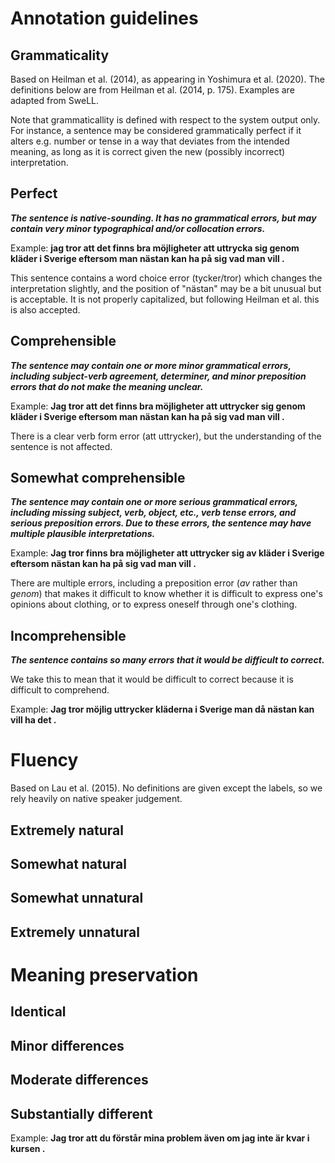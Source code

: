 # Annotation guidelines

## Grammaticality

Based on Heilman et al. (2014), as appearing in Yoshimura et al. (2020).
The definitions below are from Heilman et al. (2014, p. 175). Examples are
adapted from SweLL.

Note that grammaticallity is defined with respect to the system output only.
For instance, a sentence may be considered grammatically perfect if it alters
e.g. number or tense in a way that deviates from the intended meaning, as long
as it is correct given the new (possibly incorrect) interpretation.

## Perfect

***The sentence is native-sounding. It has no grammatical errors, but may
contain very minor typographical and/or collocation errors.***

Example: **jag tror att det finns bra möjligheter att uttrycka sig genom kläder i Sverige eftersom man nästan kan ha på sig vad man vill .**

This sentence contains a word choice error (tycker/tror) which changes the
interpretation slightly, and the position of "nästan" may be a bit unusual but
is acceptable. It is not properly capitalized, but following Heilman et al.
this is also accepted.

## Comprehensible

***The sentence may contain one or more minor grammatical errors, including
subject-verb agreement, determiner, and minor preposition errors that do not
make the meaning unclear.***

Example: **Jag tror att det finns bra möjligheter att uttrycker sig genom kläder i Sverige eftersom man nästan kan ha på sig vad man vill .**

There is a clear verb form error (att uttrycker), but the understanding of the
sentence is not affected.

## Somewhat comprehensible

***The sentence may contain one or more serious grammatical errors, including
missing subject, verb, object, etc., verb tense errors, and serious
preposition errors. Due to these errors, the sentence may have multiple
plausible interpretations.***

Example: **Jag tror finns bra möjligheter att uttrycker sig av kläder i Sverige eftersom nästan kan ha på sig vad man vill .**

There are multiple errors, including a preposition error (*av* rather than
*genom*) that makes it difficult to know whether it is difficult to express
one's opinions about clothing, or to express oneself through one's clothing.

## Incomprehensible

***The sentence contains so many errors that it would be difficult to
correct.***

We take this to mean that it would be difficult to correct because it
is difficult to comprehend.

Example: **Jag tror möjlig uttrycker kläderna i Sverige man då nästan kan vill ha det .**


# Fluency

Based on Lau et al. (2015). No definitions are given except the labels, so we
rely heavily on native speaker judgement.

## Extremely natural

## Somewhat natural

## Somewhat unnatural

## Extremely unnatural


# Meaning preservation

## Identical

## Minor differences

## Moderate differences

## Substantially different

Example: **Jag tror att du förstår mina problem även om jag inte är kvar i kursen .**

